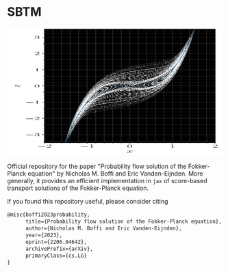 # SBTM

<img src="figs/phase_portrait.png"  width="675" height="300">

Official repository for the paper "Probability flow solution of the Fokker-Planck equation" by Nicholas M. Boffi and Eric Vanden-Eijnden.
More generally, it provides an efficient implementation in ``jax`` of score-based transport solutions of the Fokker-Planck equation.

If you found this repository useful, please consider citing

```
@misc{boffi2023probability,
      title={Probability flow solution of the Fokker-Planck equation}, 
      author={Nicholas M. Boffi and Eric Vanden-Eijnden},
      year={2023},
      eprint={2206.04642},
      archivePrefix={arXiv},
      primaryClass={cs.LG}
}
```
